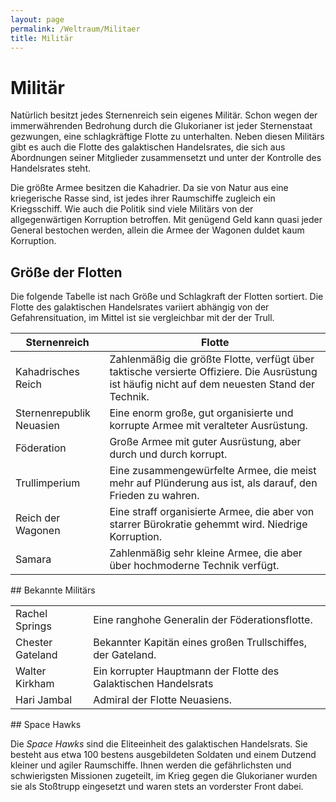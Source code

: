 ```yaml
---
layout: page
permalink: /Weltraum/Militaer
title: Militär
---
```


# Militär

Natürlich besitzt jedes Sternenreich sein eigenes Militär. Schon wegen der immerwährenden Bedrohung durch die Glukorianer ist jeder Sternenstaat gezwungen, eine schlagkräftige Flotte zu unterhalten. Neben diesen Militärs gibt es auch die Flotte des galaktischen Handelsrates, die sich aus Abordnungen seiner Mitglieder zusammensetzt und unter der Kontrolle des Handelsrates steht.

Die größte Armee besitzen die Kahadrier. Da sie von Natur aus eine kriegerische Rasse sind, ist jedes ihrer Raumschiffe zugleich ein Kriegsschiff. Wie auch die Politik sind viele Militärs von der allgegenwärtigen Korruption betroffen. Mit genügend Geld kann quasi jeder General bestochen werden, allein die Armee der Wagonen duldet kaum Korruption.

## Größe der Flotten

Die folgende Tabelle ist nach Größe und Schlagkraft der Flotten sortiert. Die Flotte des galaktischen Handelsrates variiert abhängig von der Gefahrensituation, im Mittel ist sie vergleichbar mit der der Trull.

<table>
<thead>
<tr><th>Sternenreich</th><th>Flotte</th></tr>
</thead>
<tbody>
<tr><td>Kahadrisches Reich</td><td>Zahlenmäßig die größte Flotte, verfügt über taktische versierte Offiziere. Die Ausrüstung ist häufig nicht auf dem neuesten Stand der Technik.</td></tr>
<tr><td>Sternenrepublik Neuasien</td><td>Eine enorm große, gut organisierte und korrupte Armee mit veralteter Ausrüstung.</td></tr>
<tr><td>Föderation</td><td>Große Armee mit guter Ausrüstung, aber durch und durch korrupt.</td></tr>
<tr><td>Trullimperium</td><td>Eine zusammengewürfelte Armee, die meist mehr auf Plünderung aus ist, als darauf, den Frieden zu wahren.</td></tr>
<tr><td>Reich der Wagonen</td><td>Eine straff organisierte Armee, die aber von starrer Bürokratie gehemmt wird. Niedrige Korruption.</td></tr>
<tr><td>Samara</td><td>Zahlenmäßig sehr kleine Armee, die aber über hochmoderne Technik verfügt.</td></tr>
</tbody>
</table>
## Bekannte Militärs

<table>
<tbody>
<tr><td>Rachel Springs</td><td>Eine ranghohe Generalin der Föderationsflotte.</td></tr>
<tr><td>Chester Gateland</td><td>Bekannter Kapitän eines großen Trullschiffes, der Gateland.</td></tr>
<tr><td>Walter Kirkham</td><td>Ein korrupter Hauptmann der Flotte des Galaktischen Handelsrats</td></tr>
<tr><td>Hari Jambal</td><td>Admiral der Flotte Neuasiens.</td></tr>
</tbody>
</table>
## Space Hawks

Die *Space Hawks* sind die Eliteeinheit des galaktischen Handelsrats. Sie besteht aus etwa 100 bestens ausgebildeten Soldaten und einem Dutzend kleiner und agiler Raumschiffe. Ihnen werden die gefährlichsten und schwierigsten Missionen zugeteilt, im Krieg gegen die Glukorianer wurden sie als Stoßtrupp eingesetzt und waren stets an vorderster Front dabei.

